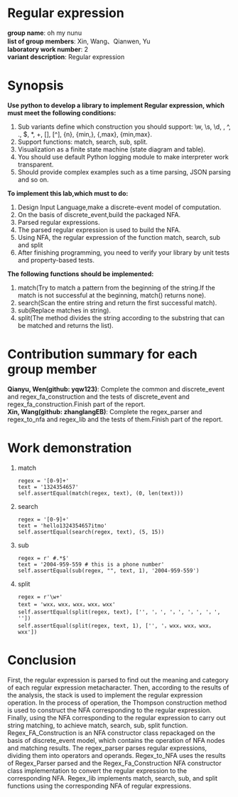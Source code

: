 # Regular expression
   **group name**: oh my nunu     
   **list of group members**: Xin, Wang、Qianwen, Yu   
   **laboratory work number**: 2  
   **variant description**: Regular expression  
# Synopsis
   **Use python to develop a library to implement Regular expression, which must meet the following conditions:** 

   1. Sub variants define which construction you should support:
      \w, \s, \d, \, ^, ., $, *, +, [], [^], {n}, {min,}, {,max}, {min,max}.
   2. Support functions: match, search, sub, split.
   3. Visualization as a finite state machine (state diagram and table). 
   4. You should use default Python logging module to make interpreter work transparent.
   5. Should provide complex examples such as a time parsing, JSON parsing and so on. 

   **To implement this lab,which must to do:**  

   1. Design Input Language,make a discrete-event model of computation.   
   2. On the basis of discrete_event,build the packaged NFA.
   3. Parsed regular expressions.
   4. The parsed regular expression is used to build the NFA.
   5. Using NFA, the regular expression of the function match, search, sub and split
   6.  After finishing programming, you need to verify your library by unit tests and property-based tests. 

   **The following functions should be implemented:**  

   1. match(Try to match a pattern from the beginning of the string.If the match is not successful at the beginning, match() returns none).
   2. search(Scan the entire string and return the first successful match).
   3. sub(Replace matches in string).   
   4. split(The method divides the string according to the substring that can be matched and returns the list).  

# Contribution summary for each group member
   **Qianyu, Wen(github: yqw123)**: Complete the common and discrete_event and regex_fa_construction and the tests of discrete_event and regex_fa_construction.Finish part of the report.   
   **Xin, Wang(github: zhanglangEB)**: Complete the regex_parser and regex_to_nfa and regex_lib and the tests of them.Finish part of the report. 


# Work demonstration 
   1. match  

      ```
      regex = '[0-9]+'
      text = '1324354657'
      self.assertEqual(match(regex, text), (0, len(text)))
      ```

   2. search  

      ```
      regex = '[0-9]+'
      text = 'hello1324354657itmo'
      self.assertEqual(search(regex, text), (5, 15))
      ```

   3. sub  

      ```
      regex = r' #.*$'
      text = '2004-959-559 # this is a phone number'
      self.assertEqual(sub(regex, "", text, 1), '2004-959-559') 
      ```

   4. split 

      ```
      regex = r'\w+'
      text = 'wxx，wxx，wxx，wxx，wxx'
      self.assertEqual(split(regex, text), ['', '，', '，', '，', '，', ''])
      self.assertEqual(split(regex, text, 1), ['', '，wxx，wxx，wxx，wxx'])
      ```

# Conclusion
  First, the regular expression is parsed to find out the meaning and category of each regular expression metacharacter.
  Then, according to the results of the analysis, the stack is used to implement the regular expression operation. In the process of operation, the Thompson construction method is used to construct the NFA corresponding to the regular expression.
  Finally, using the NFA corresponding to the regular expression to carry out string matching, to achieve match, search, sub, split function.
  Regex_FA_Construction is an NFA constructor class repackaged on the basis of discrete_event model, which contains the operation of NFA nodes and matching results.
  The regex_parser parses regular expressions, dividing them into operators and operands.
  Regex_to_NFA uses the results of Regex_Parser parsed and the Regex_Fa_Construction NFA constructor class implementation to convert the regular expression to the corresponding NFA.
  Regex_lib implements match, search, sub, and split functions using the corresponding NFA of regular expressions.
